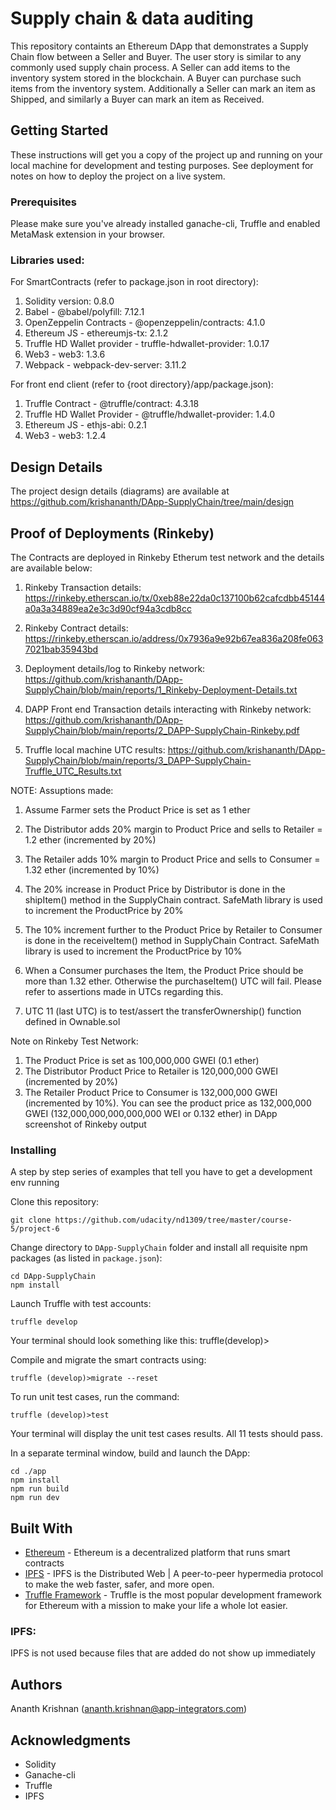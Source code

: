 # Supply chain & data auditing

This repository containts an Ethereum DApp that demonstrates a Supply Chain flow between a Seller and Buyer. The user story is similar to any commonly used supply chain process. A Seller can add items to the inventory system stored in the blockchain. A Buyer can purchase such items from the inventory system. Additionally a Seller can mark an item as Shipped, and similarly a Buyer can mark an item as Received.

## Getting Started

These instructions will get you a copy of the project up and running on your local machine for development and testing purposes. See deployment for notes on how to deploy the project on a live system.

### Prerequisites

Please make sure you've already installed ganache-cli, Truffle and enabled MetaMask extension in your browser.


### Libraries used:

For SmartContracts (refer to package.json in root directory):
1) Solidity version: 0.8.0
2) Babel - @babel/polyfill: 7.12.1
3) OpenZeppelin Contracts - @openzeppelin/contracts: 4.1.0
4) Ethereum JS - ethereumjs-tx: 2.1.2
5) Truffle HD Wallet provider - truffle-hdwallet-provider: 1.0.17
6) Web3 - web3: 1.3.6
7) Webpack - webpack-dev-server: 3.11.2

For front end client (refer to {root directory}/app/package.json):
1) Truffle Contract - @truffle/contract: 4.3.18
2) Truffle HD Wallet Provider - @truffle/hdwallet-provider: 1.4.0
3) Ethereum JS - ethjs-abi: 0.2.1
4) Web3 - web3: 1.2.4

## Design Details

The project design details (diagrams) are available at https://github.com/krishananth/DApp-SupplyChain/tree/main/design

## Proof of Deployments (Rinkeby)

The Contracts are deployed in Rinkeby Etherum test network and the details are available below:
1) Rinkeby Transaction details:
https://rinkeby.etherscan.io/tx/0xeb88e22da0c137100b62cafcdbb45144a0a3a34889ea2e3c3d90cf94a3cdb8cc

2) Rinkeby Contract details:
https://rinkeby.etherscan.io/address/0x7936a9e92b67ea836a208fe0637021bab35943bd

3) Deployment details/log to Rinkeby network: https://github.com/krishananth/DApp-SupplyChain/blob/main/reports/1_Rinkeby-Deployment-Details.txt

4) DAPP Front end Transaction details interacting with Rinkeby network: https://github.com/krishananth/DApp-SupplyChain/blob/main/reports/2_DAPP-SupplyChain-Rinkeby.pdf

5) Truffle local machine UTC results: https://github.com/krishananth/DApp-SupplyChain/blob/main/reports/3_DAPP-SupplyChain-Truffle_UTC_Results.txt

NOTE:
Assuptions made:
1) Assume Farmer sets the Product Price is set as 1 ether
2) The Distributor adds 20% margin to Product Price and sells to Retailer = 1.2 ether (incremented by 20%)
3) The Retailer adds 10% margin to Product Price and sells to Consumer = 1.32 ether (incremented by 10%)

1) The 20% increase in Product Price by Distributor is done in the shipItem() method in the SupplyChain contract.
SafeMath library is used to increment the ProductPrice by 20%

2) The 10% increment further to the Product Price by Retailer to Consumer is done in the receiveItem() method in SupplyChain Contract.
SafeMath library is used to increment the ProductPrice by 10%

3) When a Consumer purchases the Item, the Product Price should be more than 1.32 ether.
Otherwise the purchaseItem() UTC will fail.  Please refer to assertions made in UTCs regarding this.

4) UTC 11 (last UTC) is to test/assert the transferOwnership() function defined in Ownable.sol

Note on Rinkeby Test Network:
1) The Product Price is set as 100,000,000 GWEI (0.1 ether)
2) The Distributor Product Price to Retailer is 120,000,000 GWEI (incremented by 20%)
3) The Retailer Product Price to Consumer is 132,000,000 GWEI (incremented by 10%).
You can see the product price as 132,000,000 GWEI (132,000,000,000,000,000 WEI or 0.132 ether) in DApp screenshot of Rinkeby output

### Installing

A step by step series of examples that tell you have to get a development env running

Clone this repository:

```
git clone https://github.com/udacity/nd1309/tree/master/course-5/project-6
```

Change directory to ```DApp-SupplyChain``` folder and install all requisite npm packages (as listed in ```package.json```):

```
cd DApp-SupplyChain
npm install
```

Launch Truffle with test accounts:

```
truffle develop
```

Your terminal should look something like this:
truffle(develop)>

Compile and migrate the smart contracts using:
```
truffle (develop)>migrate --reset
```

To run unit test cases, run the command:
```
truffle (develop)>test
```

Your terminal will display the unit test cases results.
All 11 tests should pass.

In a separate terminal window, build and launch the DApp:

```
cd ./app
npm install
npm run build
npm run dev
```

## Built With

* [Ethereum](https://www.ethereum.org/) - Ethereum is a decentralized platform that runs smart contracts
* [IPFS](https://ipfs.io/) - IPFS is the Distributed Web | A peer-to-peer hypermedia protocol
to make the web faster, safer, and more open.
* [Truffle Framework](http://truffleframework.com/) - Truffle is the most popular development framework for Ethereum with a mission to make your life a whole lot easier.

### IPFS:

IPFS is not used because files that are added do not show up immediately

## Authors

Ananth Krishnan (ananth.krishnan@app-integrators.com)
 
## Acknowledgments

* Solidity
* Ganache-cli
* Truffle
* IPFS
